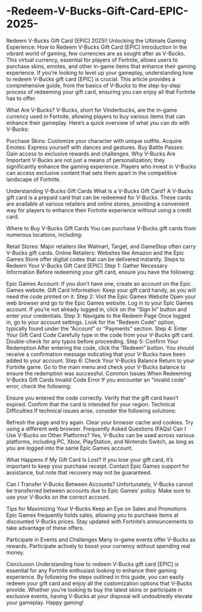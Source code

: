 # -Redeem-V-Bucks-Gift-Card-EPIC-2025-
 Redeem V-Bucks Gift Card [EPIC] 2025!!
Unlocking the Ultimate Gaming Experience: How to Redeem V-Bucks Gift Card [EPIC]
Introduction
In the vibrant world of gaming, few currencies are as sought after as V-Bucks. This virtual currency, essential for players of Fortnite, allows users to purchase skins, emotes, and other in-game items that enhance their gaming experience. If you’re looking to level up your gameplay, understanding how to redeem V-Bucks gift card [EPIC] is crucial. This article provides a comprehensive guide, from the basics of V-Bucks to the step-by-step process of redeeming your gift card, ensuring you can enjoy all that Fortnite has to offer.

What Are V-Bucks?
V-Bucks, short for Vinderbucks, are the in-game currency used in Fortnite, allowing players to buy various items that can enhance their gameplay. Here’s a quick overview of what you can do with V-Bucks:

Purchase Skins: Customize your character with unique outfits.
Acquire Emotes: Express yourself with dances and gestures.
Buy Battle Passes: Gain access to exclusive rewards and challenges.
Why V-Bucks Are Important
V-Bucks are not just a means of personalization; they significantly enhance the gaming experience. Players who invest in V-Bucks can access exclusive content that sets them apart in the competitive landscape of Fortnite.

Understanding V-Bucks Gift Cards
What Is a V-Bucks Gift Card?
A V-Bucks gift card is a prepaid card that can be redeemed for V-Bucks. These cards are available at various retailers and online stores, providing a convenient way for players to enhance their Fortnite experience without using a credit card.

Where to Buy V-Bucks Gift Cards
You can purchase V-Bucks gift cards from numerous locations, including:

Retail Stores: Major retailers like Walmart, Target, and GameStop often carry V-Bucks gift cards.
Online Retailers: Websites like Amazon and the Epic Games Store offer digital codes that can be delivered instantly.
Steps to Redeem Your V-Bucks Gift Card [EPIC]
Step 1: Gather Necessary Information
Before redeeming your gift card, ensure you have the following:

Epic Games Account: If you don’t have one, create an account on the Epic Games website.
Gift Card Information: Keep your gift card handy, as you will need the code printed on it.
Step 2: Visit the Epic Games Website
Open your web browser and go to the Epic Games website.
Log in to your Epic Games account. If you’re not already logged in, click on the “Sign In” button and enter your credentials.
Step 3: Navigate to the Redeem Page
Once logged in, go to your account settings.
Look for the "Redeem Code" option, typically found under the “Account” or “Payments” section.
Step 4: Enter Your Gift Card Code
Carefully type in the code from your V-Bucks gift card.
Double-check for any typos before proceeding.
Step 5: Confirm Your Redemption
After entering the code, click the “Redeem” button.
You should receive a confirmation message indicating that your V-Bucks have been added to your account.
Step 6: Check Your V-Bucks Balance
Return to your Fortnite game.
Go to the main menu and check your V-Bucks balance to ensure the redemption was successful.
Common Issues When Redeeming V-Bucks Gift Cards
Invalid Code Error
If you encounter an "invalid code" error, check the following:

Ensure you entered the code correctly.
Verify that the gift card hasn’t expired.
Confirm that the card is intended for your region.
Technical Difficulties
If technical issues arise, consider the following solutions:

Refresh the page and try again.
Clear your browser cache and cookies.
Try using a different web browser.
Frequently Asked Questions (FAQs)
Can I Use V-Bucks on Other Platforms?
Yes, V-Bucks can be used across various platforms, including PC, Xbox, PlayStation, and Nintendo Switch, as long as you are logged into the same Epic Games account.

What Happens if My Gift Card Is Lost?
If you lose your gift card, it’s important to keep your purchase receipt. Contact Epic Games support for assistance, but note that recovery may not be guaranteed.

Can I Transfer V-Bucks Between Accounts?
Unfortunately, V-Bucks cannot be transferred between accounts due to Epic Games' policy. Make sure to use your V-Bucks on the correct account.

Tips for Maximizing Your V-Bucks
Keep an Eye on Sales and Promotions
Epic Games frequently holds sales, allowing you to purchase items at discounted V-Bucks prices. Stay updated with Fortnite’s announcements to take advantage of these offers.

Participate in Events and Challenges
Many in-game events offer V-Bucks as rewards. Participate actively to boost your currency without spending real money.

Conclusion
Understanding how to redeem V-Bucks gift card [EPIC] is essential for any Fortnite enthusiast looking to enhance their gaming experience. By following the steps outlined in this guide, you can easily redeem your gift card and enjoy all the customization options that V-Bucks provide. Whether you’re looking to buy the latest skins or participate in exclusive events, having V-Bucks at your disposal will undoubtedly elevate your gameplay. Happy gaming!
